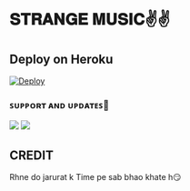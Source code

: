 # 𝐒𝐓𝐑𝐀𝐍𝐆𝐄 𝐌𝐔𝐒𝐈𝐂✌️✌️





 ## Deploy on Heroku 
    
[![Deploy](https://www.herokucdn.com/deploy/button.svg)](https://heroku.com/deploy?template=https://github.com/BROKENCOBRA/STRANGEMUSIC)

### ꜱᴜᴘᴘᴏʀᴛ ᴀɴᴅ ᴜᴘᴅᴀᴛᴇꜱ🎑
<a href="https://t.me/WorldWideChatsXd"><img src="https://img.shields.io/badge/Join-Group%20Support-blue.svg?style=for-the-badge&logo=Telegram"></a> <a href="https://t.me/Sanki_BOTs"><img src="https://img.shields.io/badge/Join-Updates%20Channel-blue.svg?style=for-the-badge&logo=Telegram"></a>


## CREDIT 

 Rhne do jarurat k Time pe sab bhao khate h😏



